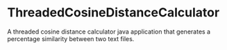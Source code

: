 # ThreadedCosineDistanceCalculator
A threaded cosine distance calculator java application that generates a percentage similarity between two text files.

